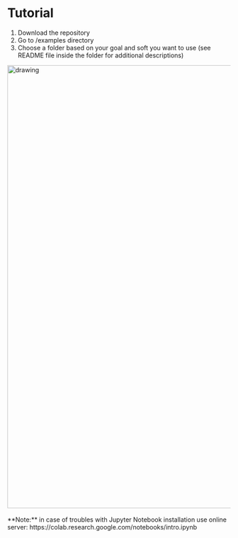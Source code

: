 # Tutorial

1. Download the repository
2. Go to /examples directory
3. Choose a folder based on your goal and soft you want to use (see README file inside the folder for additional descriptions)

<img src="../images/picture_tutorial.png" alt="drawing" width="1000"/>
<br/>
<br/>
**Note:** in case of troubles with Jupyter Notebook installation use online server: 
https://colab.research.google.com/notebooks/intro.ipynb 


